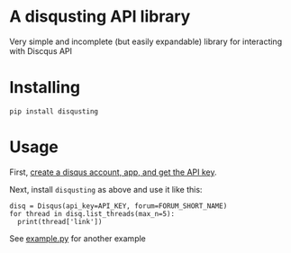 # A disqusting API library

Very simple and incomplete (but easily expandable) library for interacting with Discqus API

# Installing

```
pip install disqusting
```

# Usage

First, [create a disqus account, app, and get the API key](https://help.disqus.com/en/articles/1717083-how-to-create-an-api-application).

Next, install `disqusting` as above and use it like this:

```
disq = Disqus(api_key=API_KEY, forum=FORUM_SHORT_NAME)
for thread in disq.list_threads(max_n=5):
  print(thread['link'])
```

See [example.py](example.py) for another example

